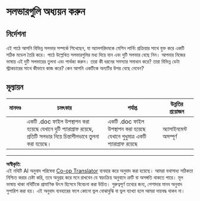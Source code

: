 <!--
CO_OP_TRANSLATOR_METADATA:
{
  "original_hash": "de6025f96841498b0577e9d1aee18d1f",
  "translation_date": "2025-08-29T21:44:15+00:00",
  "source_file": "4-Classification/2-Classifiers-1/assignment.md",
  "language_code": "bn"
}
-->
# সলভারগুলি অধ্যয়ন করুন
## নির্দেশনা

এই পাঠে আপনি বিভিন্ন সলভার সম্পর্কে শিখেছেন, যা অ্যালগরিদমকে মেশিন লার্নিং প্রক্রিয়ার সাথে যুক্ত করে একটি সঠিক মডেল তৈরি করে। পাঠে উল্লেখিত সলভারগুলির মধ্য দিয়ে যান এবং দুটি সলভার বেছে নিন। আপনার নিজের ভাষায় এই দুটি সলভারের তুলনা এবং পার্থক্য করুন। তারা কী ধরনের সমস্যার সমাধান করে? তারা বিভিন্ন ডেটা স্ট্রাকচারের সাথে কীভাবে কাজ করে? কেন আপনি একটিকে অন্যটির উপর বেছে নেবেন?  
## মূল্যায়ন

| মানদণ্ড | চমৎকার                                                                                      | পর্যাপ্ত                                         | উন্নতির প্রয়োজন            |
| -------- | ------------------------------------------------------------------------------------------- | ------------------------------------------------ | ---------------------------- |
|          | একটি .doc ফাইল উপস্থাপন করা হয়েছে যেখানে দুটি প্যারাগ্রাফ রয়েছে, প্রতিটি সলভার নিয়ে চিন্তাশীলভাবে তুলনা করা হয়েছে। | একটি .doc ফাইল উপস্থাপন করা হয়েছে যেখানে শুধুমাত্র একটি প্যারাগ্রাফ রয়েছে | অ্যাসাইনমেন্ট অসম্পূর্ণ |

---

**অস্বীকৃতি**:  
এই নথিটি AI অনুবাদ পরিষেবা [Co-op Translator](https://github.com/Azure/co-op-translator) ব্যবহার করে অনুবাদ করা হয়েছে। আমরা যথাসাধ্য সঠিকতা নিশ্চিত করার চেষ্টা করি, তবে অনুগ্রহ করে মনে রাখবেন যে স্বয়ংক্রিয় অনুবাদে ত্রুটি বা অসঙ্গতি থাকতে পারে। মূল ভাষায় থাকা নথিটিকে প্রামাণিক উৎস হিসেবে বিবেচনা করা উচিত। গুরুত্বপূর্ণ তথ্যের জন্য, পেশাদার মানব অনুবাদ সুপারিশ করা হয়। এই অনুবাদ ব্যবহারের ফলে কোনো ভুল বোঝাবুঝি বা ভুল ব্যাখ্যা হলে আমরা দায়বদ্ধ থাকব না।
